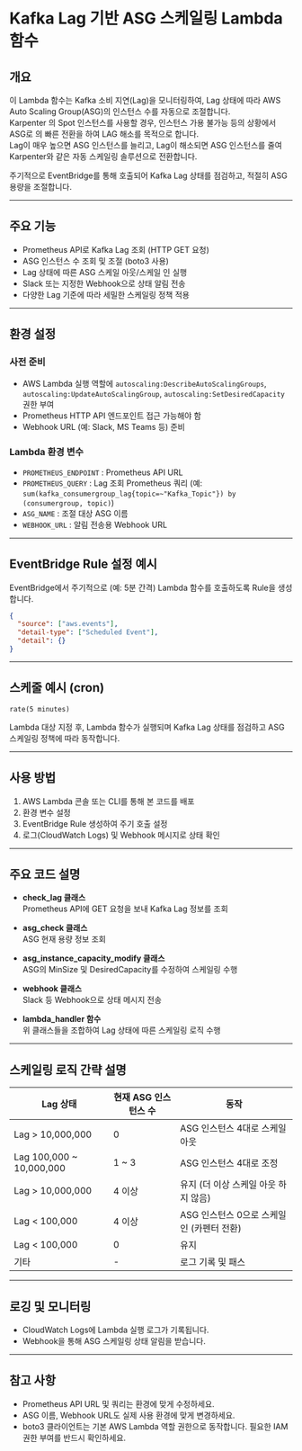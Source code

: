 # Kafka Lag 기반 ASG 스케일링 Lambda 함수

## 개요
이 Lambda 함수는 Kafka 소비 지연(Lag)을 모니터링하여, Lag 상태에 따라 AWS Auto Scaling Group(ASG)의 인스턴스 수를 자동으로 조절합니다.  
Karpenter 의 Spot 인스턴스를 사용할 경우, 인스턴스 가용 불가능 등의 상황에서 ASG로 의 빠른 전환을 하여 LAG 해소를 목적으로 합니다.  
Lag이 매우 높으면 ASG 인스턴스를 늘리고, Lag이 해소되면 ASG 인스턴스를 줄여 Karpenter와 같은 자동 스케일링 솔루션으로 전환합니다.

주기적으로 EventBridge를 통해 호출되어 Kafka Lag 상태를 점검하고, 적절히 ASG 용량을 조절합니다.

---

## 주요 기능

- Prometheus API로 Kafka Lag 조회 (HTTP GET 요청)
- ASG 인스턴스 수 조회 및 조절 (boto3 사용)
- Lag 상태에 따른 ASG 스케일 아웃/스케일 인 실행
- Slack 또는 지정한 Webhook으로 상태 알림 전송
- 다양한 Lag 기준에 따라 세밀한 스케일링 정책 적용

---

## 환경 설정

### 사전 준비

- AWS Lambda 실행 역할에 `autoscaling:DescribeAutoScalingGroups`, `autoscaling:UpdateAutoScalingGroup`, `autoscaling:SetDesiredCapacity` 권한 부여
- Prometheus HTTP API 엔드포인트 접근 가능해야 함
- Webhook URL (예: Slack, MS Teams 등) 준비

### Lambda 환경 변수

- `PROMETHEUS_ENDPOINT` : Prometheus API URL
- `PROMETHEUS_QUERY` : Lag 조회 Prometheus 쿼리 (예: `sum(kafka_consumergroup_lag{topic=~"Kafka_Topic"}) by (consumergroup, topic)`)
- `ASG_NAME` : 조절 대상 ASG 이름
- `WEBHOOK_URL` : 알림 전송용 Webhook URL

---

## EventBridge Rule 설정 예시

EventBridge에서 주기적으로 (예: 5분 간격) Lambda 함수를 호출하도록 Rule을 생성합니다.

```json
{
  "source": ["aws.events"],
  "detail-type": ["Scheduled Event"],
  "detail": {}
}
```
---

## 스케줄 예시 (cron)

`rate(5 minutes)`

Lambda 대상 지정 후, Lambda 함수가 실행되며 Kafka Lag 상태를 점검하고 ASG 스케일링 정책에 따라 동작합니다.

---

## 사용 방법

1. AWS Lambda 콘솔 또는 CLI를 통해 본 코드를 배포  
2. 환경 변수 설정  
3. EventBridge Rule 생성하여 주기 호출 설정  
4. 로그(CloudWatch Logs) 및 Webhook 메시지로 상태 확인  

---

## 주요 코드 설명

- **check_lag 클래스**  
  Prometheus API에 GET 요청을 보내 Kafka Lag 정보를 조회  

- **asg_check 클래스**  
  ASG 현재 용량 정보 조회  

- **asg_instance_capacity_modify 클래스**  
  ASG의 MinSize 및 DesiredCapacity를 수정하여 스케일링 수행  

- **webhook 클래스**  
  Slack 등 Webhook으로 상태 메시지 전송  

- **lambda_handler 함수**  
  위 클래스들을 조합하여 Lag 상태에 따른 스케일링 로직 수행  

---

## 스케일링 로직 간략 설명

| Lag 상태                 | 현재 ASG 인스턴스 수    | 동작                              |
|-------------------------|---------------------|----------------------------------|
| Lag > 10,000,000        | 0                   | ASG 인스턴스 4대로 스케일 아웃         |
| Lag 100,000 ~ 10,000,000| 1 ~ 3               | ASG 인스턴스 4대로 조정              |
| Lag > 10,000,000        | 4 이상               | 유지 (더 이상 스케일 아웃 하지 않음)     |
| Lag < 100,000           | 4 이상               | ASG 인스턴스 0으로 스케일 인 (카펜터 전환)|
| Lag < 100,000           | 0                   | 유지                              |
| 기타                     | -                   | 로그 기록 및 패스                    |

---

## 로깅 및 모니터링

- CloudWatch Logs에 Lambda 실행 로그가 기록됩니다.  
- Webhook을 통해 ASG 스케일링 상태 알림을 받습니다.  

---

## 참고 사항

- Prometheus API URL 및 쿼리는 환경에 맞게 수정하세요.  
- ASG 이름, Webhook URL도 실제 사용 환경에 맞게 변경하세요.  
- boto3 클라이언트는 기본 AWS Lambda 역할 권한으로 동작합니다. 필요한 IAM 권한 부여를 반드시 확인하세요.

